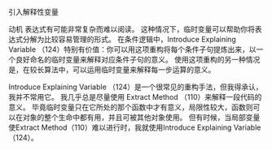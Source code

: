 引入解释性变量

动机
表达式有可能⾮常复杂⽽难以阅读。
这种情况下，临时变量可以帮助你将表达式分解为⽐较容易管理的形式。
在条件逻辑中，Introduce Explaining Variable （124）特别有价值：你可以⽤这项重构将每个条件⼦句提炼出来，以⼀个良好命名的临时变量来解释对应条件⼦句的意义。
使⽤这项重构的另⼀种情况是，在较长算法中，可以运⽤临时变量来解释每⼀步运算的意义。

Introduce Explaining Variable （124）是⼀个很常见的重构⼿法，但我得承认，我并不常⽤它。
我⼏乎总是尽量使⽤ Extract Method （110）来解释⼀段代码的意义。
毕竟临时变量只在它所处的那个函数中才有意义，局限性较⼤，函数则可以在对象的整个⽣命中都有⽤，并且可被其他对象使⽤。
但有时候，当局部变量使Extract Method（110）难以进⾏时，我就使⽤Introduce Explaining Variable （124）。